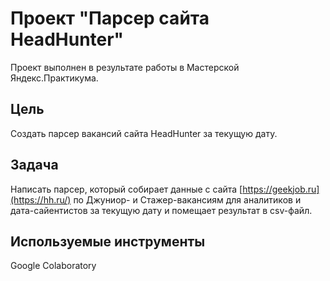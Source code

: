 # Проект "Парсер сайта HeadHunter"
Проект выполнен в результате работы в Мастерской Яндекс.Практикума.

## Цель
Создать парсер вакансий сайта HeadHunter за текущую дату.

## Задача
Написать парсер, который собирает данные с сайта [https://geekjob.ru](https://hh.ru/) по Джуниор- и Стажер-вакансиям для аналитиков и дата-сайентистов за текущую дату и помещает результат в csv-файл.

## Используемые инструменты
Google Colaboratory
